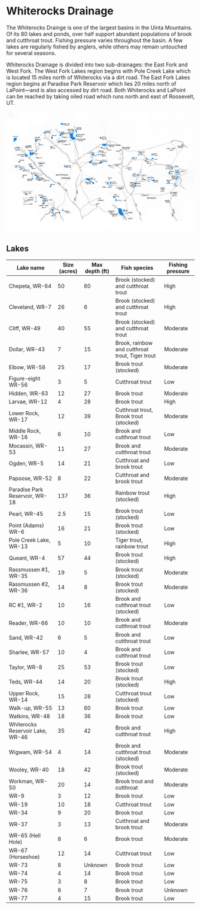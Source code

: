 # Whiterocks Drainage

The Whiterocks Drainge is one of the largest basins in the Uinta Mountains. Of its 80 lakes and ponds, over half support abundant populations of brook and cutthroat trout. Fishing pressure varies throughout the basin. A few lakes are regularly fished by anglers, while others may remain untouched for several seasons.

Whiterocks Drainage is divided into two sub-drainages: the East Fork and West Fork. The West Fork Lakes region begins with Pole Creek Lake which is located 15 miles north of Whiterocks via a dirt road. The East Fork Lakes region begins at Paradise Park Reservoir which lies 20 miles north of LaPoint—and is also accessed by dirt road. Both Whiterocks and LaPoint can be reached by taking oiled road which runs north and east of Roosevelt, UT.

![Whiterocks Drainage Map](whiterock-drainage.jpg)

## Lakes

| Lake name | Size (acres) | Max depth (ft) | Fish species | Fishing pressure |
|-----------|--------------|----------------|--------------|------------------|
| Chepeta, WR-64 | 50 | 60 | Brook (stocked) and cutthroat trout | High |
| Cleveland, WR-7 | 26 | 6 | Brook (stocked) and cutthroat trout | High |
| Cliff, WR-49 | 40 | 55 | Brook (stocked) and cutthroat trout | Moderate |
| Dollar, WR-43 | 7 | 15 | Brook, rainbow and cutthroat trout, Tiger trout | Moderate |
| Elbow, WR-58 | 25 | 17 | Brook trout (stocked) | Moderate |
| Figure-eight WR-56 | 3 | 5 | Cutthroat trout | Low |
| Hidden, WR-63 | 12 | 27 | Brook trout | Moderate |
| Larvae, WR-12 | 4 | 28 | Brook trout | High |
| Lower Rock, WR-17 | 12 | 39 | Cutthroat trout, Brook trout (stocked) | Moderate |
| Middle Rock, WR-16 | 6 | 10 | Brook and cutthroat trout | Low |
| Mocassin, WR-53 | 11 | 27 | Brook and cutthroat trout | Moderate |
| Ogden, WR-5 | 14 | 21 | Cutthroat and brook trout | Low |
| Papoose, WR-52 | 8 | 22 | Cutthroat and brook trout | Moderate |
| Paradise Park Reservoir, WR-18 | 137 | 36 | Rainbow trout (stocked) | High |
| Pearl, WR-45 | 2.5 | 15 | Brook trout (stocked) | Low |
| Point (Adams) WR-6 | 16 | 21 | Brook trout (stocked) | Low |
| Pole Creek Lake, WR-13 | 5 | 10 | Tiger trout, rainbow trout | High |
| Queant, WR-4 | 57 | 44 | Brook trout (stocked) | High |
| Rassmussen #1, WR-35 | 19 | 5 | Brook trout (stocked) | Moderate |
| Rassmussen #2, WR-36 | 14 | 8 | Brook trout (stocked) | Moderate |
| RC #1, WR-2 | 10 | 16 | Brook and cutthroat trout (stocked) | Low |
| Reader, WR-66 | 10 | 10 | Brook and cutthroat trout | Moderate |
| Sand, WR-42 | 6 | 5 | Brook and cutthroat trout | Low |
| Sharlee, WR-57 | 10 | 4 | Brook and cutthroat trout | Low |
| Taylor, WR-8 | 25 | 53 | Brook trout (stocked) | Low |
| Teds, WR-44 | 14 | 20 | Brook trout (stocked) | High |
| Upper Rock, WR-14 | 15 | 28 | Cutthroat trout (stocked) | Low |
| Walk-up, WR-55 | 13 | 60 | Brook trout | Low |
| Watkins, WR-48 | 18 | 36 | Brook trout | Low |
| Whiterocks Reservoir Lake, WR-46 | 35 | 42 | Brook and cutthroat trout | High |
| Wigwam, WR-54 | 4 | 14 | Brook and cutthroat trout (stocked) | Moderate |
| Wooley, WR-40 | 18 | 42 | Brook trout (stocked) | Moderate |
| Workman, WR-50 | 20 | 14 | Brook trout and cutthroat | Moderate |
| WR-9 | 3 | 12 | Brook trout | Low |
| WR-19 | 10 | 18 | Cutthroat trout | Low |
| WR-34 | 9 | 20 | Brook trout | Low |
| WR-37 | 3 | 13 | Cutthroat and brook trout | Moderate |
| WR-65 (Hell Hole) | 8 | 6 | Brook trout | Moderate |
| WR-67 (Horseshoe) | 12 | 14 | Cutthroat trout | Low |
| WR-73 | 8 | Unknown | Brook trout | Low |
| WR-74 | 4 | 14 | Brook trout | Low |
| WR-75 | 3 | 8 | Brook trout | Low |
| WR-76 | 8 | 7 | Brook trout | Unknown |
| WR-77 | 4 | 15 | Brook trout | Low |